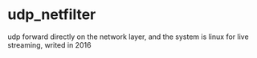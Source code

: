 # udp_netfilter
udp forward directly on the network layer, and the system is linux for live streaming, writed in 2016
